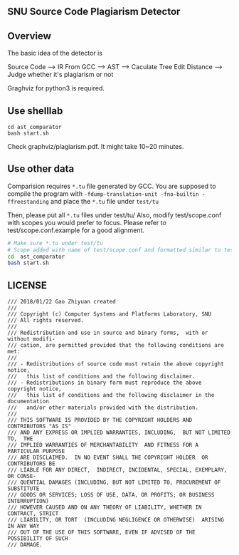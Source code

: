 ## SNU Source Code Plagiarism Detector

Overview
---
The basic idea of the detector is

Source Code --> IR From GCC --> AST --> Caculate Tree Edit Distance --> Judge whether it's plagiarism or not

Graghviz for python3 is required.

Use shelllab
---

```
cd ast_comparator
bash start.sh
```
Check graphviz/plagiarism.pdf. It might take 10~20 minutes.

Use other data
---

Comparision requires `*.tu` file generated by GCC. 
You are supposed to compile the program with `-fdump-translation-unit -fno-builtin -ffreestanding` and place the `*.tu` file under `test/tu`

Then, please put all `*.tu` files under test/tu/
Also, modify test/scope.conf with scopes you would prefer to focus. Please refer to test/scope.conf.example for a good alignment. 

```bash
# Make sure *.tu under test/tu
# Scope added with name of test/scope.conf and formatted similar to test/scope.conf.example
cd  ast_comparator
bash start.sh
```

LICENSE
---

```
/// 2018/01/22 Gao Zhiyuan created
///
/// Copyright (c) Computer Systems and Platforms Laboratory, SNU
/// All rights reserved.
///
/// Redistribution and use in source and binary forms,  with or without modifi-
/// cation, are permitted provided that the following conditions are met:
///
/// - Redistributions of source code must retain the above copyright notice,
///   this list of conditions and the following disclaimer.
/// - Redistributions in binary form must reproduce the above copyright notice,
///   this list of conditions and the following disclaimer in the documentation
///   and/or other materials provided with the distribution.
///
/// THIS SOFTWARE IS PROVIDED BY THE COPYRIGHT HOLDERS AND CONTRIBUTORS "AS IS"
/// AND ANY EXPRESS OR IMPLIED WARRANTIES, INCLUDING,  BUT NOT LIMITED TO,  THE
/// IMPLIED WARRANTIES OF MERCHANTABILITY  AND FITNESS FOR A PARTICULAR PURPOSE
/// ARE DISCLAIMED.  IN NO EVENT SHALL THE COPYRIGHT HOLDER  OR CONTRIBUTORS BE
/// LIABLE FOR ANY DIRECT,  INDIRECT, INCIDENTAL, SPECIAL, EXEMPLARY, OR CONSE-
/// QUENTIAL DAMAGES (INCLUDING, BUT NOT LIMITED TO, PROCUREMENT OF  SUBSTITUTE
/// GOODS OR SERVICES; LOSS OF USE, DATA, OR PROFITS; OR BUSINESS INTERRUPTION)
/// HOWEVER CAUSED AND ON ANY THEORY OF LIABILITY, WHETHER IN  CONTRACT, STRICT
/// LIABILITY, OR TORT  (INCLUDING NEGLIGENCE OR OTHERWISE)  ARISING IN ANY WAY
/// OUT OF THE USE OF THIS SOFTWARE, EVEN IF ADVISED OF THE POSSIBILITY OF SUCH
/// DAMAGE.

```
